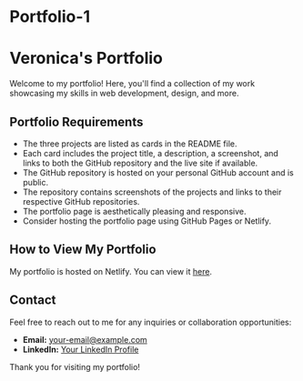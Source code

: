 # Portfolio-1

# Veronica's Portfolio

Welcome to my portfolio! Here, you'll find a collection of my work showcasing my skills in web development, design, and more.

## Portfolio Requirements

- The three projects are listed as cards in the README file.
- Each card includes the project title, a description, a screenshot, and links to both the GitHub repository and the live site if available.
- The GitHub repository is hosted on your personal GitHub account and is public.
- The repository contains screenshots of the projects and links to their respective GitHub repositories.
- The portfolio page is aesthetically pleasing and responsive.
- Consider hosting the portfolio page using GitHub Pages or Netlify.

## How to View My Portfolio

My portfolio is hosted on Netlify. You can view it [here](#).

## Contact
Feel free to reach out to me for any inquiries or collaboration opportunities:
- **Email:** [your-email@example.com](mailto:your-email@example.com)
- **LinkedIn:** [Your LinkedIn Profile](#)

Thank you for visiting my portfolio!
